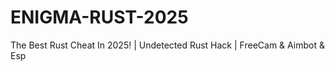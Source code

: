 # ENIGMA-RUST-2025
The Best Rust Cheat In 2025! | Undetected Rust Hack | FreeCam &amp; Aimbot &amp; Esp 

